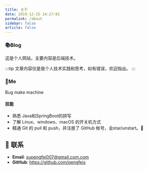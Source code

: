 ```yaml
---
title: 关于
date: 2019-12-25 14:27:01
permalink: /about
sidebar: false
article: false
---
```


### 📚Blog
这是个人网站，主要内容是后端技术。

:::tip
文章内容仅是我个人技术实践和思考，如有错误，欢迎指出。
:::


### 🐼Me
Bug make machine

#### 技能
* 熟悉 Java和SpringBoot的拼写
* 了解 Linux、windows、macOS 的开关机方式
* 精通 Git 的 pull 和 push，并注册了 GitHub 帐号，会star/unstart。🐶


## :email: 联系

- **Email**:  <a href="mailto:supengfei007@gmail.com">supengfei007@gmail.com.com</a>
- **GitHub**: <https://github.com/pengfeis>
